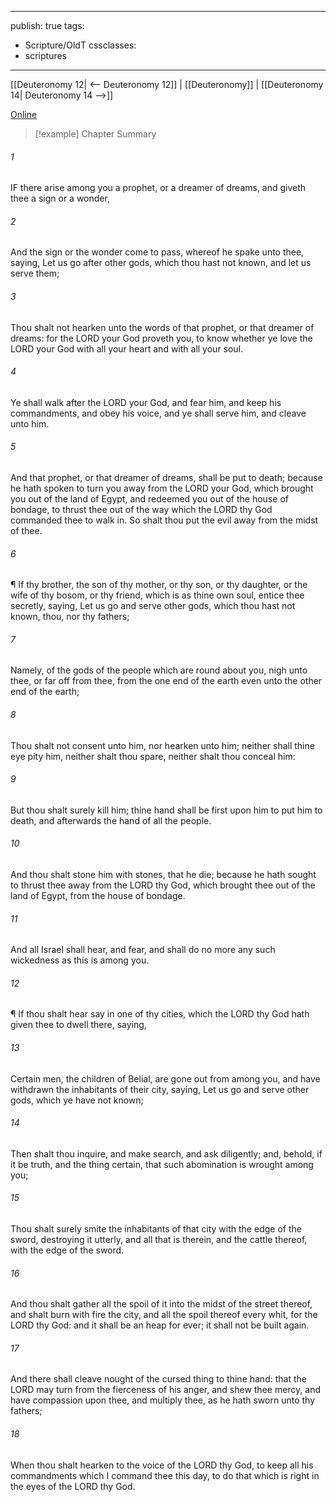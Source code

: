 

---
publish: true
tags:
  - Scripture/OldT
cssclasses:
  - scriptures
---
[[Deuteronomy 12| <-- Deuteronomy 12]] | [[Deuteronomy]] | [[Deuteronomy 14| Deuteronomy 14 -->]]

[Online](https://churchofjesuschrist.org/study/scriptures/ot/deut/13?lang=eng)

>[!example] Chapter Summary
>
###### 1
IF there arise among you a prophet, or a dreamer of dreams, and giveth thee a sign or a wonder,
###### 2
And the sign or the wonder come to pass, whereof he spake unto thee, saying, Let us go after other gods, which thou hast not known, and let us serve them;
###### 3
Thou shalt not hearken unto the words of that prophet, or that dreamer of dreams: for the LORD your God proveth you, to know whether ye love the LORD your God with all your heart and with all your soul.
###### 4
Ye shall walk after the LORD your God, and fear him, and keep his commandments, and obey his voice, and ye shall serve him, and cleave unto him.
###### 5
And that prophet, or that dreamer of dreams, shall be put to death; because he hath spoken to turn you away from the LORD your God, which brought you out of the land of Egypt, and redeemed you out of the house of bondage, to thrust thee out of the way which the LORD thy God commanded thee to walk in.  So shalt thou put the evil away from the midst of thee.
###### 6
¶ If thy brother, the son of thy mother, or thy son, or thy daughter, or the wife of thy bosom, or thy friend, which is as thine own soul, entice thee secretly, saying, Let us go and serve other gods, which thou hast not known, thou, nor thy fathers;
###### 7
Namely, of the gods of the people which are round about you, nigh unto thee, or far off from thee, from the one end of the earth even unto the other end of the earth;
###### 8
Thou shalt not consent unto him, nor hearken unto him; neither shall thine eye pity him, neither shalt thou spare, neither shalt thou conceal him:
###### 9
But thou shalt surely kill him; thine hand shall be first upon him to put him to death, and afterwards the hand of all the people.
###### 10
And thou shalt stone him with stones, that he die; because he hath sought to thrust thee away from the LORD thy God, which brought thee out of the land of Egypt, from the house of bondage.
###### 11
And all Israel shall hear, and fear, and shall do no more any such wickedness as this is among you.
###### 12
¶ If thou shalt hear say in one of thy cities, which the LORD thy God hath given thee to dwell there, saying,
###### 13
Certain men, the children of Belial, are gone out from among you, and have withdrawn the inhabitants of their city, saying, Let us go and serve other gods, which ye have not known;
###### 14
Then shalt thou inquire, and make search, and ask diligently; and, behold, if it be truth, and the thing certain, that such abomination is wrought among you;
###### 15
Thou shalt surely smite the inhabitants of that city with the edge of the sword, destroying it utterly, and all that is therein, and the cattle thereof, with the edge of the sword.
###### 16
And thou shalt gather all the spoil of it into the midst of the street thereof, and shalt burn with fire the city, and all the spoil thereof every whit, for the LORD thy God: and it shall be an heap for ever; it shall not be built again.
###### 17
And there shall cleave nought of the cursed thing to thine hand: that the LORD may turn from the fierceness of his anger, and shew thee mercy, and have compassion upon thee, and multiply thee, as he hath sworn unto thy fathers;
###### 18
When thou shalt hearken to the voice of the LORD thy God, to keep all his commandments which I command thee this day, to do that which is right in the eyes of the LORD thy God.



